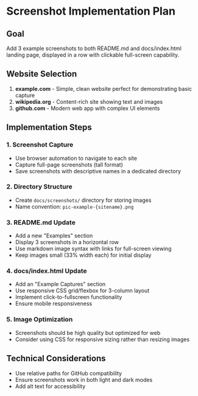 # Screenshot Implementation Plan

## Goal
Add 3 example screenshots to both README.md and docs/index.html landing page, displayed in a row with clickable full-screen capability.

## Website Selection
1. **example.com** - Simple, clean website perfect for demonstrating basic capture
2. **wikipedia.org** - Content-rich site showing text and images
3. **github.com** - Modern web app with complex UI elements

## Implementation Steps

### 1. Screenshot Capture
- Use browser automation to navigate to each site
- Capture full-page screenshots (tall format)
- Save screenshots with descriptive names in a dedicated directory

### 2. Directory Structure
- Create `docs/screenshots/` directory for storing images
- Name convention: `pic-example-{sitename}.png`

### 3. README.md Update
- Add a new "Examples" section
- Display 3 screenshots in a horizontal row
- Use markdown image syntax with links for full-screen viewing
- Keep images small (33% width each) for initial display

### 4. docs/index.html Update
- Add an "Example Captures" section
- Use responsive CSS grid/flexbox for 3-column layout
- Implement click-to-fullscreen functionality
- Ensure mobile responsiveness

### 5. Image Optimization
- Screenshots should be high quality but optimized for web
- Consider using CSS for responsive sizing rather than resizing images

## Technical Considerations
- Use relative paths for GitHub compatibility
- Ensure screenshots work in both light and dark modes
- Add alt text for accessibility